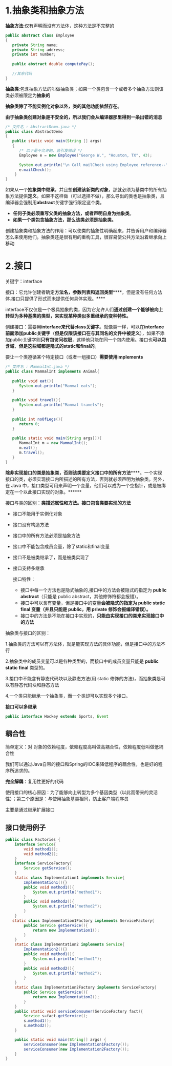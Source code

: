 # 1.抽象类和抽象方法

**抽象方法**:仅有声明而没有方法体，这种方法是不完整的

```java
public abstract class Employee
{
   private String name;
   private String address;
   private int number;
   
   public abstract double computePay();
   
   //其余代码
}
```

**抽象类**:包含抽象方法的叫做抽象类；如果一个类包含一个或者多个抽象方法则该类必须被限定为**抽象的**

**抽象类除了不能实例化对象以外，类的其他功能依然存在。**

**由于抽象类创建对象是不安全的，所以我们会从编译器那里得到一条出错的消息**

```java
/* 文件名 : AbstractDemo.java */
public class AbstractDemo
{
   public static void main(String [] args)
   {
      /* 以下是不允许的，会引发错误 */
      Employee e = new Employee("George W.", "Houston, TX", 43);
 
      System.out.println("\n Call mailCheck using Employee reference--");
      e.mailCheck();
    }
}
```

如果从一个**抽象类中继承**，并且想**创建该新类的对象**，那就必须为基类中的所有抽象方法提供**定义**。如果不这样做（可以选择不做），那么导出的类也是抽象类，且编译器会强制用**abstract**关键字强行限定这个类。

- **任何子类必须重写父类的抽象方法，或者声明自身为抽象类**。
- **如果一个类包含抽象方法，那么该类必须是抽象类。**

创建抽象类和抽象方法的作用：可以使类的抽象性明确起来，并告诉用户和编译器怎么来使用他们。抽象类还是很有用的重构工具，很容易使公共方法沿着继承向上移动

# 2.接口

关键字：interface

接口：它允许创建者确定**方法名，参数列表和返回类型******，但是没有任何方法体.接口只提供了形式而未提供任何具体实现。****

interface不仅仅是一个极具抽象的类，因为它允许人们**通过创建一个能够被向上转型为多种基类的类型，来实现某种类似多重继承的变种特性。**

创建接口：需要用**interface来代替class关键字**。就像类一样，可以在**interface前面添加public关键字**（**但是仅限该接口在与其同名的文件中被定义**），如果不添加public关键字则**只有包访问权限**，这样他只能在同一个包内使用。接口也**可以包含域**，**但是这些域都是隐式的static和final的**。

要让一个类遵循某个特定接口（或者一组接口）**需要使用implements**

```java
/* 文件名 : MammalInt.java */
public class MammalInt implements Animal{
 
   public void eat(){
      System.out.println("Mammal eats");
   }
 
   public void travel(){
      System.out.println("Mammal travels");
   } 
 
   public int noOfLegs(){
      return 0;
   }
 
   public static void main(String args[]){
      MammalInt m = new MammalInt();
      m.eat();
      m.travel();
   }
}
```

**除非实现接口的类是抽象类，否则该类要定义接口中的所有方法******。一个实现接口的类，必须实现接口内所描述的所有方法，否则就必须声明为抽象类。另外，在 Java 中，接口类型可用来声明一个变量，他们可以成为一个空指针，或是被绑定在一个以此接口实现的对象。******

接口与类的区别：**类描述属性和方法。接口包含类要实现的方法**

- 接口不能用于实例化对象

- 接口没有构造方法

- 接口中的所有方法必须是抽象方法

- 接口中不能包含成员变量，除了static和final变量

- 接口不是被类继承了，而是被类实现了

- 接口支持多继承

  

  接口特性：

  - 接口中每一个方法也是隐式抽象的,接口中的方法会被隐式的指定为 **public abstract**（只能是 public abstract，其他修饰符都会报错）。
  - 接口中可以含有变量，但是接口中的变量**会被隐式的指定为 public static final 变量（并且只能是 public，用 private 修饰会报编译错误）。**
  - 接口中的方法是不能在接口中实现的，**只能由实现接口的类来实现接口中的方法**

抽象类与接口的区别：

1.抽象类的方法可以有方法体，就是能实现方法的具体功能，但是接口中的方法不行

2.抽象类中的成员变量可以是各种类型的，而接口中的成员变量只能是 **public static final** 类型的。

3.接口中不能含有静态代码块以及静态方法(用 static 修饰的方法)，而抽象类是可以有静态代码块和静态方法

4.一个类只能继承一个抽象类，而一个类却可以实现多个接口。

**接口可以多继承**

```java
public interface Hockey extends Sports, Event
```

## 耦合性

简单定义：对 对象的依赖程度，依赖程度高叫做高耦合性，依赖程度低叫做低耦合性

我们可以通过Java自带的接口和Spring的IOC来降低程序的耦合性，也是好的程序所追求的。

**完全解耦**：复用性更好的代码

使用接口的核心原因：为了能够向上转型为多个基因类型（以此而带来的灵活性）；第二个原因是：与使用抽象基类相同，防止客户端程序员

主要是通过继承扩展接口

## 接口使用例子

```java
public class Factories {
    interface Service{
        void method1();
        void method2();
    }
    interface ServiceFactory{
        Service getService();
    }
    static class Implementation1 implements Service{
        Implementation1(){}
        public void method1(){
            System.out.println("method1");
        }
        public void method2(){
            System.out.println("method2");
        }
    }
   static class Implementation1Factory implements ServiceFactory{
        public Service getService(){
            return new Implementation1();
        }
    }
    static class Implementation2 implements Service{
        Implementation2(){}
        public void method1(){
            System.out.println("method1");
        }
        public void method2(){
            System.out.println("method2");
        }
    }
    static class Implementation2Factory implements ServiceFactory{
        public Service getService(){
            return new Implementation2();
        }
    }
    public static void serviceConsumer(ServiceFactory fact){
        Service s=fact.getService();
        s.method1();
        s.method2();
    }

    public static void main(String[] args) {
        serviceConsumer(new Implementation1Factory());
        serviceConsumer(new Implementation2Factory());
    }
}
```

